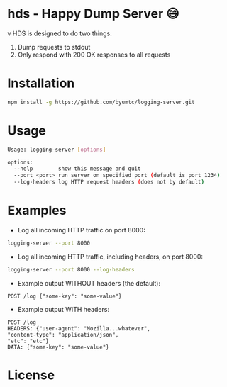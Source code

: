# hds - Happy Dump Server :smile:
v
HDS is designed to do two things:
1. Dump requests to stdout
2. Only respond with 200 OK responses to all requests


# Installation
```bash
npm install -g https://github.com/byumtc/logging-server.git
```

# Usage
```bash
Usage: logging-server [options]

options:
  --help        show this message and quit
  --port <port> run server on specified port (default is port 1234)
  --log-headers log HTTP request headers (does not by default)
```

# Examples
- Log all incoming HTTP traffic on port 8000:
```bash
logging-server --port 8000
```
- Log all incoming HTTP traffic, including headers, on port 8000:
```bash
logging-server --port 8000 --log-headers
```
- Example output WITHOUT headers (the default):
```
POST /log {"some-key": "some-value"}
```
- Example output WITH headers:
```
POST /log
HEADERS: {"user-agent": "Mozilla...whatever",
"content-type": "application/json",
"etc": "etc"}
DATA: {"some-key": "some-value"}
```

# License
